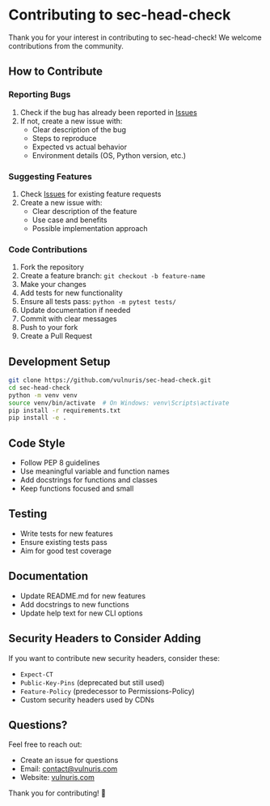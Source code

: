 # Contributing to sec-head-check

Thank you for your interest in contributing to sec-head-check! We welcome contributions from the community.

## How to Contribute

### Reporting Bugs

1. Check if the bug has already been reported in [Issues](https://github.com/vulnuris/sec-head-check/issues)
2. If not, create a new issue with:
   - Clear description of the bug
   - Steps to reproduce
   - Expected vs actual behavior
   - Environment details (OS, Python version, etc.)

### Suggesting Features

1. Check [Issues](https://github.com/vulnuris/sec-head-check/issues) for existing feature requests
2. Create a new issue with:
   - Clear description of the feature
   - Use case and benefits
   - Possible implementation approach

### Code Contributions

1. Fork the repository
2. Create a feature branch: `git checkout -b feature-name`
3. Make your changes
4. Add tests for new functionality
5. Ensure all tests pass: `python -m pytest tests/`
6. Update documentation if needed
7. Commit with clear messages
8. Push to your fork
9. Create a Pull Request

## Development Setup

```bash
git clone https://github.com/vulnuris/sec-head-check.git
cd sec-head-check
python -m venv venv
source venv/bin/activate  # On Windows: venv\Scripts\activate
pip install -r requirements.txt
pip install -e .
```

## Code Style

- Follow PEP 8 guidelines
- Use meaningful variable and function names
- Add docstrings for functions and classes
- Keep functions focused and small

## Testing

- Write tests for new features
- Ensure existing tests pass
- Aim for good test coverage

## Documentation

- Update README.md for new features
- Add docstrings to new functions
- Update help text for new CLI options

## Security Headers to Consider Adding

If you want to contribute new security headers, consider these:
- `Expect-CT`
- `Public-Key-Pins` (deprecated but still used)
- `Feature-Policy` (predecessor to Permissions-Policy)
- Custom security headers used by CDNs

## Questions?

Feel free to reach out:
- Create an issue for questions
- Email: contact@vulnuris.com
- Website: [vulnuris.com](https://vulnuris.com)

Thank you for contributing! 🙏

